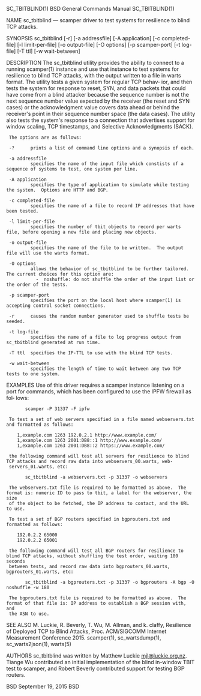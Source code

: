 SC_TBITBLIND(1)                                             BSD General Commands Manual                                            SC_TBITBLIND(1)

NAME
     sc_tbitblind — scamper driver to test systems for resilience to blind TCP attacks.

SYNOPSIS
     sc_tbitblind [-r] [-a addressfile] [-A application] [-c completed-file] [-l limit-per-file] [-o output-file] [-O options] [-p scamper-port]
                  [-t log-file] [-T ttl] [-w wait-between]

DESCRIPTION
     The sc_tbitblind utility provides the ability to connect to a running scamper(1) instance and use that instance to test systems for
     resilience to blind TCP attacks, with the output written to a file in warts format.  The utility tests a given system for regular TCP behav‐
     ior, and then tests the system for response to reset, SYN, and data packets that could have come from a blind attacker because the sequence
     number is not the next sequence number value expected by the receiver (the reset and SYN cases) or the acknowledgment value covers data ahead
     or behind the receiver's point in their sequence number space (the data cases).  The utility also tests the system's response to a connection
     that advertises support for window scaling, TCP timestamps, and Selective Acknowledgments (SACK).

     The options are as follows:

     -?      prints a list of command line options and a synopsis of each.

     -a addressfile
             specifies the name of the input file which constists of a sequence of systems to test, one system per line.

     -A application
             specifies the type of application to simulate while testing the system.  Options are HTTP and BGP.

     -c completed-file
             specifies the name of a file to record IP addresses that have been tested.

     -l limit-per-file
             specifies the number of tbit objects to record per warts file, before opening a new file and placing new objects.

     -o output-file
             specifies the name of the file to be written.  The output file will use the warts format.

     -O options
             allows the behavior of sc_tbitblind to be further tailored.  The current choices for this option are:
               -  noshuffle: do not shuffle the order of the input list or the order of the tests.

     -p scamper-port
             specifies the port on the local host where scamper(1) is accepting control socket connections.

     -r      causes the random number generator used to shuffle tests be seeded.

     -t log-file
             specifies the name of a file to log progress output from sc_tbitblind generated at run time.

     -T ttl  specifies the IP-TTL to use with the blind TCP tests.

     -w wait-between
             specifies the length of time to wait between any two TCP tests to one system.

EXAMPLES
     Use of this driver requires a scamper instance listening on a port for commands, which has been configured to use the IPFW firewall as fol‐
     lows:

           scamper -P 31337 -F ipfw

     To test a set of web servers specified in a file named webservers.txt and formatted as follows:

        1,example.com 1263 192.0.2.1 http://www.example.com/
        1,example.com 1263 2001:DB8::1 http://www.example.com/
        1,example.com 1263 2001:DB8::2 https://www.example.com/

     the following command will test all servers for resilience to blind TCP attacks and record raw data into webservers_00.warts, web‐
     servers_01.warts, etc:

           sc_tbitblind -a webservers.txt -p 31337 -o webservers

     The webservers.txt file is required to be formatted as above.  The format is: numeric ID to pass to tbit, a label for the webserver, the size
     of the object to be fetched, the IP address to contact, and the URL to use.

     To test a set of BGP routers specified in bgprouters.txt and formatted as follows:

        192.0.2.2 65000
        192.0.2.2 65001

     the following command will test all BGP routers for resilience to blind TCP attacks, without shuffling the test order, waiting 180 seconds
     between tests, and record raw data into bgprouters_00.warts, bgprouters_01.warts, etc:

           sc_tbitblind -a bgprouters.txt -p 31337 -o bgprouters -A bgp -O noshuffle -w 180

     The bgprouters.txt file is required to be formatted as above.  The format of that file is: IP address to establish a BGP session with, and
     the ASN to use.

SEE ALSO
     M. Luckie, R. Beverly, T. Wu, M. Allman, and k. claffy, Resilience of Deployed TCP to Blind Attacks, Proc. ACM/SIGCOMM Internet Measurement
     Conference 2015.  scamper(1), sc_wartsdump(1), sc_warts2json(1), warts(5)

AUTHORS
     sc_tbitblind was written by Matthew Luckie <mjl@luckie.org.nz>.  Tiange Wu contributed an initial implementation of the blind in-window TBIT
     test to scamper, and Robert Beverly contributed support for testing BGP routers.

BSD                                                             September 19, 2015                                                             BSD
